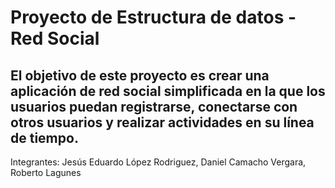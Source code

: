 # Proyecto de Estructura de datos - Red Social

## El objetivo de este proyecto es crear una aplicación de red social simplificada en la que los usuarios puedan registrarse, conectarse con otros usuarios y realizar actividades en su línea de tiempo.

Integrantes: Jesús Eduardo López Rodriguez, Daniel Camacho Vergara, Roberto Lagunes

